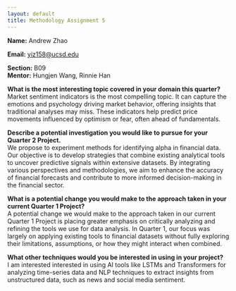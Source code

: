```yaml
---
layout: default
title: Methodology Assignment 5
---
```


**Name:** Andrew Zhao

**Email:** yiz158@ucsd.edu

**Section:** B09  
**Mentor:** Hungjen Wang, Rinnie Han  

**What is the most interesting topic covered in your domain this quarter?**
<br>
Market sentiment indicators is the most compelling topic. It can capture the emotions and psychology driving market behavior, offering insights that traditional analyses may miss. These indicators help predict price movements influenced by optimism or fear, often ahead of fundamentals.


**Describe a potential investigation you would like to pursue for your Quarter 2 Project.**
<br>
We propose to experiment methods for identifying alpha in financial data. Our objective is to develop strategies that combine existing analytical tools to uncover predictive signals within extensive datasets. By integrating various perspectives and methodologies, we aim to enhance the accuracy of financial forecasts and contribute to more informed decision-making in the financial sector.

**What is a potential change you would make to the approach taken in your current Quarter 1 Project?** 
<br>
A potential change we would make to the approach taken in our current Quarter 1 Project is placing greater emphasis on critically analyzing and refining the tools we use for data analysis. In Quarter 1, our focus was largely on applying existing tools to financial datasets without fully exploring their limitations, assumptions, or how they might interact when combined.

**What other techniques would you be interested in using in your project?**
<br>
I am interested interested in using AI tools like LSTMs and Transformers for analyzing time-series data and NLP techniques to extract insights from unstructured data, such as news and social media sentiment.
